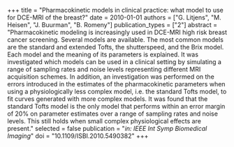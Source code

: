 +++
title = "Pharmacokinetic models in clinical practice: what model to use for DCE-MRI of the breast?"
date = 2010-01-01
authors = ["G. Litjens", "M. Heisen", "J. Buurman", "B. Romeny"]
publication_types = ["2"]
abstract = "Pharmacokinetic modeling is increasingly used in DCE-MRI high risk breast cancer screening. Several models are available. The most common models are the standard and extended Tofts, the shutterspeed, and the Brix model. Each model and the meaning of its parameters is explained. It was investigated which models can be used in a clinical setting by simulating a range of sampling rates and noise levels representing different MRI acquisition schemes. In addition, an investigation was performed on the errors introduced in the estimates of the pharmacokinetic parameters when using a physiologically less complex model, i.e. the standard Tofts model, to fit curves generated with more complex models. It was found that the standard Tofts model is the only model that performs within an error margin of 20% on parameter estimates over a range of sampling rates and noise levels. This still holds when small complex physiological effects are present."
selected = false
publication = "*in: IEEE Int Symp Biomedical Imaging*"
doi = "10.1109/ISBI.2010.5490382"
+++

